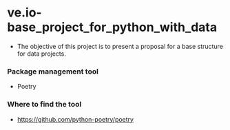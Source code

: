 # ve.io-base_project_for_python_with_data

- The objective of this project is to present a proposal for a base structure
   for data projects.


### Package management tool
- Poetry

### Where to find the tool
- https://github.com/python-poetry/poetry
